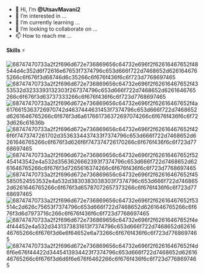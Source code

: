 
- 👋 Hi, I’m **@UtsavMavani2**
- 👀 I’m interested in ...
- 🌱 I’m currently learning ...
- 💞️ I’m looking to collaborate on ...
- 📫 How to reach me ...

**Skills** ⚡

![68747470733a2f2f696d672e736869656c64732e696f2f62616467652f48544d4c352d6f72616e67653f7374796c653d666f722d7468652d6261646765266c6f676f3d68746d6c35266c6f676f436f6c6f723d7768697465](https://github.com/UtsavMavani2/UtsavMavani2/assets/124904613/efc7e23e-d7da-4232-8307-489e5bb2464e)
![68747470733a2f2f696d672e736869656c64732e696f2f62616467652f4353532d3233393132303f267374796c653d666f722d7468652d6261646765266c6f676f3d63737333266c6f676f436f6c6f723d7768697465](https://github.com/UtsavMavani2/UtsavMavani2/assets/124904613/0aad66ae-db1d-4207-9860-adfff2e8e00e)
![68747470733a2f2f696d672e736869656c64732e696f2f62616467652f4a6176615363726970742d4637444631453f7374796c653d666f722d7468652d6261646765266c6f676f3d6a617661736372697074266c6f676f436f6c6f723d626c61636b](https://github.com/UtsavMavani2/UtsavMavani2/assets/124904613/d3821889-0822-4fc5-8c8c-418b287b805e)
![68747470733a2f2f696d672e736869656c64732e696f2f62616467652f426f6f7473747261702d3536334437433f7374796c653d666f722d7468652d6261646765266c6f676f3d626f6f747374726170266c6f676f436f6c6f723d7768697465](https://github.com/UtsavMavani2/UtsavMavani2/assets/124904613/b04217d1-ac9f-4a80-bb6d-15654ad3ec44)
![68747470733a2f2f696d672e736869656c64732e696f2f62616467652f52454143542e4a532d3563626662393f7374796c653d666f722d7468652d6261646765266c6f676f3d7265616374266c6f676f436f6c6f723d7768697465](https://github.com/UtsavMavani2/UtsavMavani2/assets/124904613/002d8351-0e4b-4201-b436-8d2108b6d749)
![68747470733a2f2f696d672e736869656c64732e696f2f62616467652f455850524553532e4a532d3830383038303f7374796c653d666f722d7468652d6261646765266c6f676f3d65787072657373266c6f676f436f6c6f723d7768697465](https://github.com/UtsavMavani2/UtsavMavani2/assets/124904613/ca043002-cf98-434e-a117-5a5d8367b376)
![68747470733a2f2f696d672e736869656c64732e696f2f62616467652f53514c2d626c75653f7374796c653d666f722d7468652d6261646765266c6f676f3d6d7973716c266c6f676f436f6c6f723d7768697465](https://github.com/UtsavMavani2/UtsavMavani2/assets/124904613/5ff43ecf-f9c8-4b03-b756-807309c4a488)
![68747470733a2f2f696d672e736869656c64732e696f2f62616467652f4e4f44452e4a532d3431373831613f7374796c653d666f722d7468652d6261646765266c6f676f3d6e6f64652e6a73266c6f676f436f6c6f723d7768697465](https://github.com/UtsavMavani2/UtsavMavani2/assets/124904613/b3f0e469-e6cd-4677-b5b7-e21aaeb45f4c)
![68747470733a2f2f696d672e736869656c64732e696f2f62616467652f4d6f6e676f44422d3445413934423f7374796c653d666f722d7468652d6261646765266c6f676f3d6d6f6e676f6462266c6f676f436f6c6f723d7768697465](https://github.com/UtsavMavani2/UtsavMavani2/assets/124904613/33a072e6-4a34-4666-b847-0d30b8f5ad1a)
